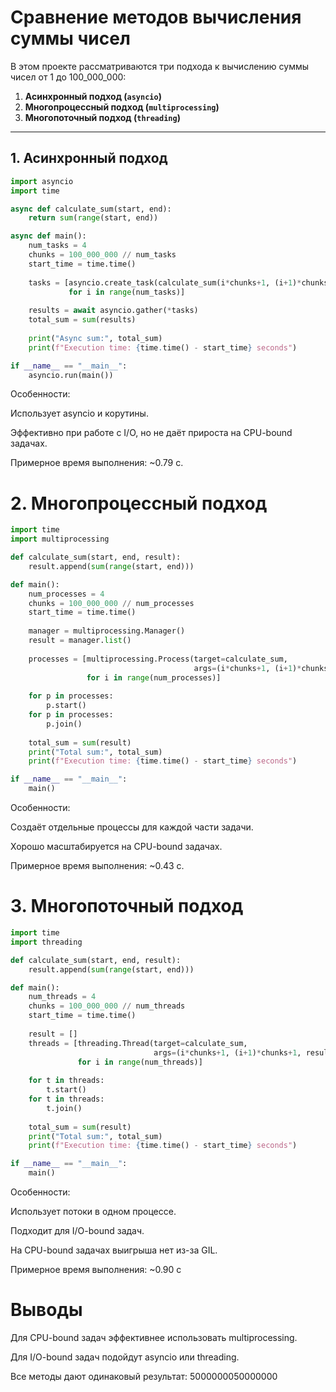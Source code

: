 # Сравнение методов вычисления суммы чисел

В этом проекте рассматриваются три подхода к вычислению суммы чисел от 1 до 100_000_000:

1. **Асинхронный подход (`asyncio`)**
2. **Многопроцессный подход (`multiprocessing`)**
3. **Многопоточный подход (`threading`)**

---

## 1. Асинхронный подход

```python
import asyncio
import time

async def calculate_sum(start, end):
    return sum(range(start, end))

async def main():
    num_tasks = 4
    chunks = 100_000_000 // num_tasks
    start_time = time.time()
    
    tasks = [asyncio.create_task(calculate_sum(i*chunks+1, (i+1)*chunks+1))
             for i in range(num_tasks)]
    
    results = await asyncio.gather(*tasks)
    total_sum = sum(results)
    
    print("Async sum:", total_sum)
    print(f"Execution time: {time.time() - start_time} seconds")

if __name__ == "__main__":
    asyncio.run(main())
```

Особенности:

Использует asyncio и корутины.

Эффективно при работе с I/O, но не даёт прироста на CPU-bound задачах.

Примерное время выполнения: ~0.79 с.


# 2. Многопроцессный подход
```python
import time
import multiprocessing

def calculate_sum(start, end, result):
    result.append(sum(range(start, end)))

def main():
    num_processes = 4
    chunks = 100_000_000 // num_processes
    start_time = time.time()
    
    manager = multiprocessing.Manager()
    result = manager.list()
    
    processes = [multiprocessing.Process(target=calculate_sum,
                                         args=(i*chunks+1, (i+1)*chunks+1, result))
                 for i in range(num_processes)]
    
    for p in processes:
        p.start()
    for p in processes:
        p.join()
    
    total_sum = sum(result)
    print("Total sum:", total_sum)
    print(f"Execution time: {time.time() - start_time} seconds")

if __name__ == "__main__":
    main()
```


Особенности:

Создаёт отдельные процессы для каждой части задачи.

Хорошо масштабируется на CPU-bound задачах.

Примерное время выполнения: ~0.43 с.



# 3. Многопоточный подход

```python
import time
import threading

def calculate_sum(start, end, result):
    result.append(sum(range(start, end)))

def main():
    num_threads = 4
    chunks = 100_000_000 // num_threads
    start_time = time.time()
    
    result = []
    threads = [threading.Thread(target=calculate_sum,
                                args=(i*chunks+1, (i+1)*chunks+1, result))
               for i in range(num_threads)]
    
    for t in threads:
        t.start()
    for t in threads:
        t.join()
    
    total_sum = sum(result)
    print("Total sum:", total_sum)
    print(f"Execution time: {time.time() - start_time} seconds")

if __name__ == "__main__":
    main()
```

Особенности:

Использует потоки в одном процессе.

Подходит для I/O-bound задач.

На CPU-bound задачах выигрыша нет из-за GIL.

Примерное время выполнения: ~0.90 с

# Выводы
Для CPU-bound задач эффективнее использовать multiprocessing.

Для I/O-bound задач подойдут asyncio или threading.

Все методы дают одинаковый результат: 5000000050000000


